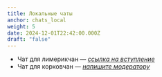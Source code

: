 ```yaml
---
title: Локальные чаты
anchor: chats_local
weight: 5
date: 2024-12-01T22:42:00.000Z
draft: "false"
---
```


- Чат для лимерикчан — [_ссылка на вступление_](https://t.me/lmkgang)
- Чат для корковчан — [_напишите модератору_](https://t.me/Triasteran)
